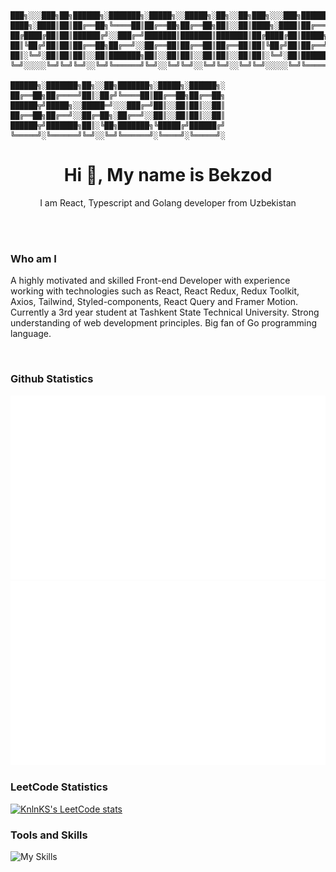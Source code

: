 ```
███╗░░░███╗██╗██████╗░███████╗░█████╗░░█████╗░██╗░░██╗███╗░░░███╗███████╗██████╗░░█████╗░██╗░░░██╗
████╗░████║██║██╔══██╗╚════██║██╔══██╗██╔══██╗██║░░██║████╗░████║██╔════╝██╔══██╗██╔══██╗██║░░░██║
██╔████╔██║██║██████╔╝░░███╔═╝███████║███████║███████║██╔████╔██║█████╗░░██║░░██║██║░░██║╚██╗░██╔╝
██║╚██╔╝██║██║██╔══██╗██╔══╝░░██╔══██║██╔══██║██╔══██║██║╚██╔╝██║██╔══╝░░██║░░██║██║░░██║░╚████╔╝░
██║░╚═╝░██║██║██║░░██║███████╗██║░░██║██║░░██║██║░░██║██║░╚═╝░██║███████╗██████╔╝╚█████╔╝░░╚██╔╝░░
╚═╝░░░░░╚═╝╚═╝╚═╝░░╚═╝╚══════╝╚═╝░░╚═╝╚═╝░░╚═╝╚═╝░░╚═╝╚═╝░░░░░╚═╝╚══════╝╚═════╝░░╚════╝░░░░╚═╝░░░

██████╗░███████╗██╗░░██╗███████╗░█████╗░██████╗░
██╔══██╗██╔════╝██║░██╔╝╚════██║██╔══██╗██╔══██╗
██████╦╝█████╗░░█████═╝░░░███╔═╝██║░░██║██║░░██║
██╔══██╗██╔══╝░░██╔═██╗░██╔══╝░░██║░░██║██║░░██║
██████╦╝███████╗██║░╚██╗███████╗╚█████╔╝██████╔╝
╚═════╝░╚══════╝╚═╝░░╚═╝╚══════╝░╚════╝░╚═════╝░
```

<h1 align="center">Hi 👋, My name is Bekzod</h1>
<p align="center">I am React, Typescript and Golang developer from Uzbekistan</p>

<br>
<br>

### Who am I
A highly motivated and skilled Front-end Developer with experience working with technologies such as React, React Redux, Redux Toolkit, Axios, Tailwind, Styled-components, React Query and Framer Motion. Currently a 3rd year student at Tashkent State Technical University. Strong understanding of web development principles. Big fan of Go programming language.

<br>

### Github Statistics
![](https://raw.githubusercontent.com/mirzaahmedov/github-stats/master/generated/overview.svg#gh-light-mode-only)
![](https://raw.githubusercontent.com/mirzaahmedov/github-stats/master/generated/languages.svg#gh-light-mode-only)

### LeetCode Statistics
[![KnlnKS's LeetCode stats](https://leetcode-stats-six.vercel.app/?username=mirzaahmedov)](https://leetcode.com/mirzaahmedov)

### Tools and Skills
![My Skills](https://skillicons.dev/icons?i=figma,git,js,ts,astro,vue,svelte,react,materialui,redux,tailwindcss,golang,docker,nodejs,postman,express,bash,linux,neovim,arduino)
